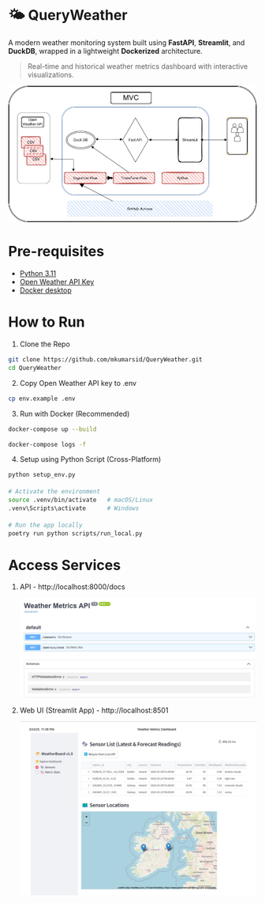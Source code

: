 # 🌤️ QueryWeather

A modern weather monitoring system built using **FastAPI**, **Streamlit**, and **DuckDB**, wrapped in a lightweight **Dockerized** architecture.

> Real-time and historical weather metrics dashboard with interactive visualizations.

![Query Weather Platform](images/QueryWeatherDesign.png "Modern Data Stack!")

# Pre-requisites

- [Python 3.11](https://www.python.org/downloads/)
- [Open Weather API Key](https://home.openweathermap.org/api_keys)
- [Docker desktop](https://docs.docker.com/desktop/setup/install/windows-install/)

# How to Run

1. Clone the Repo

```bash
git clone https://github.com/mkumarsid/QueryWeather.git
cd QueryWeather
```

2. Copy Open Weather API key to .env

```bash
cp env.example .env
```

3. Run with Docker (Recommended)

```bash
docker-compose up --build
```

```bash
docker-compose logs -f
```

4. Setup using Python Script (Cross-Platform)

```bash
python setup_env.py

# Activate the environment
source .venv/bin/activate   # macOS/Linux
.venv\Scripts\activate      # Windows

# Run the app locally
poetry run python scripts/run_local.py
```

# Access Services

1. API - http://localhost:8000/docs

   ![FastAPI](images/fastapi.jpg "FastAPI")

2. Web UI (Streamlit App) - http://localhost:8501

   ![Streamlit App](images/streamlit.jpg "Streamlit App")
